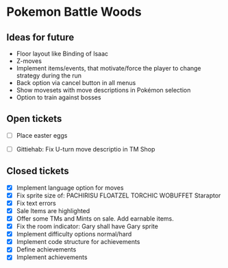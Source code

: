 # Pokemon Battle Woods

## Ideas for future
- Floor layout like Binding of Isaac
- Z-moves
- Implement items/events, that motivate/force the player to change strategy during the run
- Back option via cancel button in all menus
- Show movesets with move descriptions in Pokémon selection
- Option to train against bosses

## Open tickets
- [ ] Place easter eggs
- [ ] Gittiehab: Fix U-turn move descriptio in TM Shop


## Closed tickets
- [x] Implement language option for moves
- [x] Fix sprite size of: PACHIRISU FLOATZEL TORCHIC WOBUFFET Staraptor
- [x] Fix text errors
- [x] Sale Items are highlighted
- [x] Offer some TMs and Mints on sale. Add earnable items.
- [x] Fix the room indicator: Gary shall have Gary sprite
- [x] Implement difficulty options normal/hard
- [x] Implement code structure for achievements
- [x] Define achievements
- [x] Implement achievements